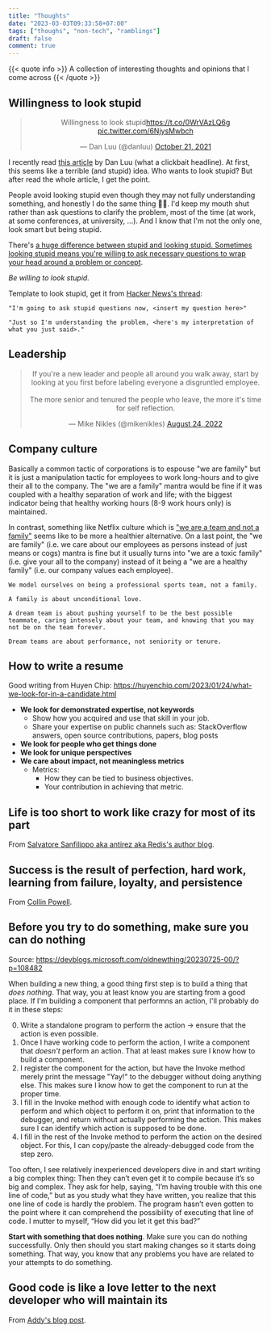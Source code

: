 ```yaml
---
title: "Thoughts"
date: "2023-03-03T09:33:58+07:00"
tags: ["thoughs", "non-tech", "ramblings"]
draft: false
comment: true
---
```


{{< quote info >}}
A collection of interesting thoughts and opinions that I come across
{{< /quote >}}

## Willingness to look stupid

<div align="center">
    <blockquote class="twitter-tweet"><p lang="en" dir="ltr">Willingness to look stupid<a href="https://t.co/0WrVAzLQ6g">https://t.co/0WrVAzLQ6g</a> <a href="https://t.co/6NjysMwbch">pic.twitter.com/6NjysMwbch</a></p>&mdash; Dan Luu (@danluu) <a href="https://twitter.com/danluu/status/1451114505438568448?ref_src=twsrc%5Etfw">October 21, 2021</a></blockquote> <script async src="https://platform.twitter.com/widgets.js" charset="utf-8"></script>
</div>

I recently read [this article](https://danluu.com/look-stupid/) by Dan Luu (what a clickbait headline). At first, this seems like a terrible (and stupid) idea. Who wants to look stupid? But after read the whole article, I get the point.

People avoid looking stupid even though they may not fully understanding something, and honestly I do the same thing :man_facepalming:. I'd keep my mouth shut rather than ask questions to clarify the problem, most of the time (at work, at some conferences, at university, ...). And I know that I'm not the only one, look smart but being stupid.

There's [a huge difference between stupid and looking stupid. Sometimes looking stupid means you're willing to ask necessary questions to wrap your head around a problem or concept](https://www.linkedin.com/posts/soreniverson_willingness-to-look-stupid-activity-6859517714659123200-cytw/).

_Be willing to look stupid._

Template to look stupid, get it from [Hacker News's thread](https://news.ycombinator.com/item?id=28942189):

```unknow
"I'm going to ask stupid questions now, <insert my question here>"

"Just so I'm understanding the problem, <here's my interpretation of what you just said>."
```

## Leadership

<div align="center">
    <blockquote class="twitter-tweet"><p lang="en" dir="ltr">If you&#39;re a new leader and people all around you walk away, start by looking at you first before labeling everyone a disgruntled employee.<br><br>The more senior and tenured the people who leave, the more it&#39;s time for self reflection.</p>&mdash; Mike Nikles (@mikenikles) <a href="https://twitter.com/mikenikles/status/1562413358787223552?ref_src=twsrc%5Etfw">August 24, 2022</a></blockquote> <script async src="https://platform.twitter.com/widgets.js" charset="utf-8"></script>
</div>

## Company culture

Basically a common tactic of corporations is to espouse "we are family" but it is just a manipulation tactic for employees to work long-hours and to give their all to the company. The "we are a family" mantra would be fine if it was coupled with a healthy separation of work and life; with the biggest indicator being that healthy working hours (8-9 work hours only) is maintained.

In contrast, something like Netflix culture which is ["we are a team and not a family"](https://jobs.netflix.com/culture) seems like to be more a healthier alternative. On a last point, the "we are family" (i.e. we care about our employees as persons instead of just means or cogs) mantra is fine but it usually turns into "we are a toxic family" (i.e. give your all to the company) instead of it being a "we are a healthy family" (i.e. our company values each employee).

```unknown
We model ourselves on being a professional sports team, not a family.

A family is about unconditional love.

A dream team is about pushing yourself to be the best possible teammate, caring intensely about your team, and knowing that you may not be on the team forever.

Dream teams are about performance, not seniority or tenure.
```

## How to write a resume

Good writing from Huyen Chip: <https://huyenchip.com/2023/01/24/what-we-look-for-in-a-candidate.html>

- **We look for demonstrated expertise, not keywords**
  - Show how you acquired and use that skill in your job.
  - Share your expertise on public channels such as: StackOverflow answers, open source contributions, papers, blog posts
- **We look for people who get things done**
- **We look for unique perspectives**
- **We care about impact, not meaningless metrics**
  - Metrics:
    - How they can be tied to business objectives.
    - Your contribution in achieving that metric.

## Life is too short to work like crazy for most of its part

From [Salvatore Sanfilippo aka antirez aka Redis's author blog](http://invece.org/).

## Success is the result of perfection, hard work, learning from failure, loyalty, and persistence

From [Collin Powell](https://en.wikipedia.org/wiki/Colin_Powell).

## Before you try to do something, make sure you can do nothing

Source: <https://devblogs.microsoft.com/oldnewthing/20230725-00/?p=108482>

When building a new thing, a good thing first step is to build a thing that _does nothing_. That way, you at least know you are starting from a good place. If I'm building a component that performns an action, I'll probably do it in these steps:

0. Write a standalone program to perform the action -> ensure that the action is even possible.
1. Once I have working code to perform the action, I write a component that _doesn't_ perform an action. That at least makes sure I know how to build a component.
2. I register the component for the action, but have the Invoke method merely print the message "Yay!" to the debugger without doing anything else. This makes sure I know how to get the component to run at the proper time.
3. I fill in the Invoke method with enough code to identify what action to perform and which object to perform it on, print that information to the debugger, and return without actually performing the action. This makes sure I can identify which action is supposed to be done.
4. I fill in the rest of the Invoke method to perform the action on the desired object. For this, I can copy/paste the already-debugged code from the step zero.

Too often, I see relatively inexperienced developers dive in and start writing a big complex thing: Then they can’t even get it to compile because it’s so big and complex. They ask for help, saying, “I’m having trouble with this one line of code,” but as you study what they have written, you realize that this one line of code is hardly the problem. The program hasn’t even gotten to the point where it can comprehend the possibility of executing that line of code. I mutter to myself, “How did you let it get this bad?”

**Start with something that does nothing**. Make sure you can do nothing successfully. Only then should you start making changes so it starts doing something. That way, you know that any problems you have are related to your attempts to do something.

## Good code is like a love letter to the next developer who will maintain its

From [Addy's blog post](https://addyosmani.com/blog/good-code/).
